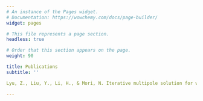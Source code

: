 ```yaml
---
# An instance of the Pages widget.
# Documentation: https://wowchemy.com/docs/page-builder/
widget: pages

# This file represents a page section.
headless: true

# Order that this section appears on the page.
weight: 90

title: Publications
subtitle: ''

Lyu, Z., Liu, Y., Li, H., & Mori, N. Iterative multipole solution for wave interaction with submerged partially perforated semi-circular breakwater. Applied Ocean Research, 2020，97, 102103.

---
```




